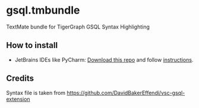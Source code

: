 # gsql.tmbundle

TextMate bundle for TigerGraph GSQL Syntax Highlighting

## How to install

- JetBrains IDEs like PyCharm: [Download this repo](https://github.com/OrkhanAlikhanov/gsql.tmbundle/archive/refs/heads/main.zip) and follow [instructions](https://www.jetbrains.com/help/pycharm/tutorial-using-textmate-bundles.html).


## Credits
Syntax file is taken from https://github.com/DavidBakerEffendi/vsc-gsql-extension